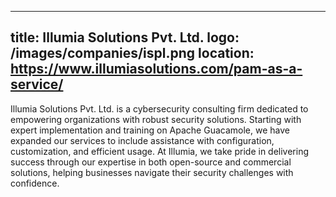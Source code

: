 
---
title: Illumia Solutions Pvt. Ltd.
logo: /images/companies/ispl.png
location: https://www.illumiasolutions.com/pam-as-a-service/
---

Illumia Solutions Pvt. Ltd. is a cybersecurity consulting firm dedicated to empowering organizations with robust security solutions. Starting with expert implementation and training on Apache Guacamole, we have expanded our services to include assistance with configuration, customization, and efficient usage. At Illumia, we take pride in delivering success through our expertise in both open-source and commercial solutions, helping businesses navigate their security challenges with confidence.
